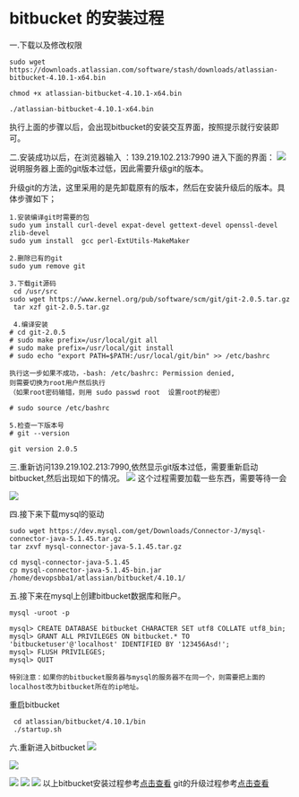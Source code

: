 # bitbucket 的安装过程 # 

一.下载以及修改权限
```
sudo wget https://downloads.atlassian.com/software/stash/downloads/atlassian-bitbucket-4.10.1-x64.bin

chmod +x atlassian-bitbucket-4.10.1-x64.bin

./atlassian-bitbucket-4.10.1-x64.bin
```

执行上面的步骤以后，会出现bitbucket的安装交互界面，按照提示就行安装即可。

二.安装成功以后，在浏览器输入 ：139.219.102.213:7990 进入下面的界面：
![](pic/install-bitbucket/1.PNG)
说明服务器上面的git版本过低，因此需要升级git的版本。

升级git的方法，这里采用的是先卸载原有的版本，然后在安装升级后的版本。具体步骤如下；
```
1.安装编译git时需要的包
sudo yum install curl-devel expat-devel gettext-devel openssl-devel zlib-devel
sudo yum install  gcc perl-ExtUtils-MakeMaker

2.删除已有的git
sudo yum remove git

3.下载git源码
 cd /usr/src
sudo wget https://www.kernel.org/pub/software/scm/git/git-2.0.5.tar.gz
 tar xzf git-2.0.5.tar.gz

 4.编译安装
# cd git-2.0.5
# sudo make prefix=/usr/local/git all
# sudo make prefix=/usr/local/git install
# sudo echo "export PATH=$PATH:/usr/local/git/bin" >> /etc/bashrc

执行这一步如果不成功，-bash: /etc/bashrc: Permission denied,
则需要切换为root用户然后执行
（如果root密码输错，则用 sudo passwd root  设置root的秘密）

# sudo source /etc/bashrc

5.检查一下版本号
# git --version

git version 2.0.5
```

三.重新访问139.219.102.213:7990,依然显示git版本过低，需要重新启动bitbucket,然后出现如下的情况。
![](pic/install-bitbucket/2.PNG)
 这个过程需要加载一些东西，需要等待一会  

![](pic/install-bitbucket/3.PNG)

四.接下来下载mysql的驱动
```
sudo wget https://dev.mysql.com/get/Downloads/Connector-J/mysql-connector-java-5.1.45.tar.gz
tar zxvf mysql-connector-java-5.1.45.tar.gz

cd mysql-connector-java-5.1.45
cp mysql-connector-java-5.1.45-bin.jar /home/devopsbba1/atlassian/bitbucket/4.10.1/

```
五.接下来在mysql上创建bitbucket数据库和账户。
```
mysql -uroot -p

mysql> CREATE DATABASE bitbucket CHARACTER SET utf8 COLLATE utf8_bin;
mysql> GRANT ALL PRIVILEGES ON bitbucket.* TO 'bitbucketuser'@'localhost' IDENTIFIED BY '123456Asd!';
mysql> FLUSH PRIVILEGES;
mysql> QUIT

特别注意：如果你的bitbucket服务器与mysql的服务器不在同一个，则需要把上面的localhost改为bitbucket所在的ip地址。
```
重启bitbucket
```
 cd atlassian/bitbucket/4.10.1/bin   
 ./startup.sh
```
六.重新进入bitbucket
![](pic/install-bitbucket/4.PNG)

![](pic/install-bitbucket/5.PNG)

![](pic/install-bitbucket/6.PNG)
![](pic/install-bitbucket/7.PNG)
![](pic/install-bitbucket/8.PNG)
以上bitbucket安装过程参考[点击查看](http://www.bubuko.com/infodetail-1825280.html)
git的升级过程参考[点击查看](http://blog.sina.com.cn/s/blog_3fe961ae0102w9ui.html)